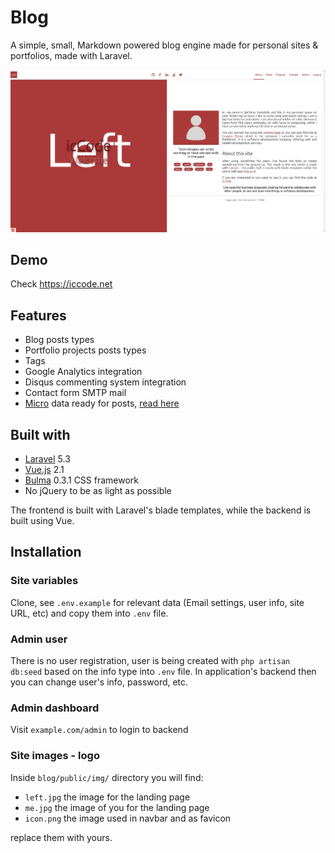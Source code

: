 # Blog

A simple, small, Markdown powered blog engine made for personal sites & portfolios,
made with Laravel.

![blog screenshot](screenshot.jpg)

## Demo

Check https://iccode.net

## Features

* Blog posts types
* Portfolio projects posts types
* Tags
* Google Analytics integration
* Disqus commenting system integration
* Contact form SMTP mail
* [Micro](https://www.w3.org/TR/microdata/) data ready for posts,
[read here](https://developers.google.com/search/docs/data-types/articles)

## Built with

* [Laravel](https://laravel.com/) 5.3
* [Vue.js](https://vuejs.org/) 2.1
* [Bulma](http://bulma.io/) 0.3.1 CSS framework
* No jQuery to be as light as possible

The frontend is built with Laravel's blade templates,
while the backend is built using Vue.

## Installation

### Site variables

Clone, see `.env.example` for relevant data (Email settings, user info, site URL, etc)
and copy them into `.env` file.

### Admin user

There is no user registration, user is being created with `php artisan db:seed`
based on the info type into `.env` file. In application's backend then you can
change user's info, password, etc.

### Admin dashboard

Visit `example.com/admin` to login to backend

### Site images - logo

Inside `blog/public/img/` directory you will find:

* `left.jpg` the image for the landing page
* `me.jpg` the image of you for the landing page
* `icon.png` the image used in navbar and as favicon

replace them with yours.
